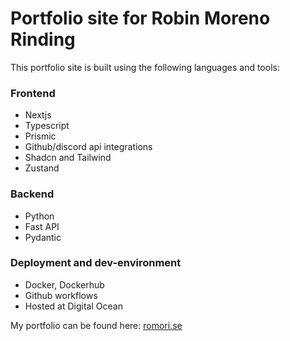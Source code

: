 # Portfolio site for Robin Moreno Rinding

This portfolio site is built using the following languages and tools:

### Frontend
- Nextjs
- Typescript
- Prismic
- Github/discord api integrations
- Shadcn and Tailwind
- Zustand

### Backend
- Python
- Fast API
- Pydantic

### Deployment and dev-environment
- Docker, Dockerhub
- Github workflows
- Hosted at Digital Ocean

My portfolio can be found here: [romori.se](https://romori.se/)
